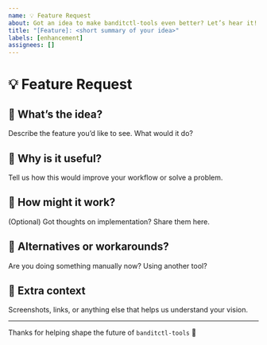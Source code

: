 ```yaml
---
name: 💡 Feature Request
about: Got an idea to make banditctl-tools even better? Let’s hear it!
title: "[Feature]: <short summary of your idea>"
labels: [enhancement]
assignees: []
---
```


# 💡 Feature Request

## 🧠 What’s the idea?

Describe the feature you’d like to see. What would it do?

## 🤔 Why is it useful?

Tell us how this would improve your workflow or solve a problem.

## 🔧 How might it work?

(Optional) Got thoughts on implementation? Share them here.

## 🧪 Alternatives or workarounds?

Are you doing something manually now? Using another tool?

## 📎 Extra context

Screenshots, links, or anything else that helps us understand your vision.

---

Thanks for helping shape the future of `banditctl-tools` 🚀
